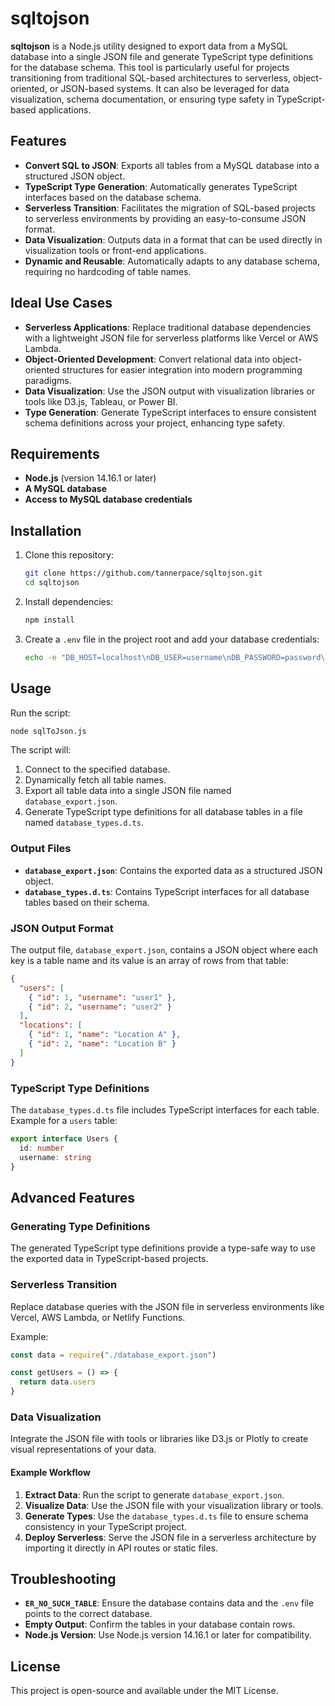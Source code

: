 # sqltojson

**sqltojson** is a Node.js utility designed to export data from a MySQL database into a single JSON file and generate TypeScript type definitions for the database schema. This tool is particularly useful for projects transitioning from traditional SQL-based architectures to serverless, object-oriented, or JSON-based systems. It can also be leveraged for data visualization, schema documentation, or ensuring type safety in TypeScript-based applications.

## Features

- **Convert SQL to JSON**: Exports all tables from a MySQL database into a structured JSON object.
- **TypeScript Type Generation**: Automatically generates TypeScript interfaces based on the database schema.
- **Serverless Transition**: Facilitates the migration of SQL-based projects to serverless environments by providing an easy-to-consume JSON format.
- **Data Visualization**: Outputs data in a format that can be used directly in visualization tools or front-end applications.
- **Dynamic and Reusable**: Automatically adapts to any database schema, requiring no hardcoding of table names.

## Ideal Use Cases

- **Serverless Applications**: Replace traditional database dependencies with a lightweight JSON file for serverless platforms like Vercel or AWS Lambda.
- **Object-Oriented Development**: Convert relational data into object-oriented structures for easier integration into modern programming paradigms.
- **Data Visualization**: Use the JSON output with visualization libraries or tools like D3.js, Tableau, or Power BI.
- **Type Generation**: Generate TypeScript interfaces to ensure consistent schema definitions across your project, enhancing type safety.

## Requirements

- **Node.js** (version 14.16.1 or later)
- **A MySQL database**
- **Access to MySQL database credentials**

## Installation

1. Clone this repository:

   ```bash
   git clone https://github.com/tannerpace/sqltojson.git
   cd sqltojson
   ```

2. Install dependencies:

   ```bash
   npm install
   ```

3. Create a `.env` file in the project root and add your database credentials:

   ```bash
   echo -e "DB_HOST=localhost\nDB_USER=username\nDB_PASSWORD=password\nDB_DATABASE=database_name" > .env
   ```

## Usage

Run the script:

```bash
node sqlToJson.js
```

The script will:

1. Connect to the specified database.
2. Dynamically fetch all table names.
3. Export all table data into a single JSON file named `database_export.json`.
4. Generate TypeScript type definitions for all database tables in a file named `database_types.d.ts`.

### Output Files

- **`database_export.json`**: Contains the exported data as a structured JSON object.
- **`database_types.d.ts`**: Contains TypeScript interfaces for all database tables based on their schema.

### JSON Output Format

The output file, `database_export.json`, contains a JSON object where each key is a table name and its value is an array of rows from that table:

```json
{
  "users": [
    { "id": 1, "username": "user1" },
    { "id": 2, "username": "user2" }
  ],
  "locations": [
    { "id": 1, "name": "Location A" },
    { "id": 2, "name": "Location B" }
  ]
}
```

### TypeScript Type Definitions

The `database_types.d.ts` file includes TypeScript interfaces for each table. Example for a `users` table:

```typescript
export interface Users {
  id: number
  username: string
}
```

## Advanced Features

### Generating Type Definitions

The generated TypeScript type definitions provide a type-safe way to use the exported data in TypeScript-based projects.

### Serverless Transition

Replace database queries with the JSON file in serverless environments like Vercel, AWS Lambda, or Netlify Functions.

Example:

```javascript
const data = require("./database_export.json")

const getUsers = () => {
  return data.users
}
```

### Data Visualization

Integrate the JSON file with tools or libraries like D3.js or Plotly to create visual representations of your data.

#### Example Workflow

1. **Extract Data**: Run the script to generate `database_export.json`.
2. **Visualize Data**: Use the JSON file with your visualization library or tools.
3. **Generate Types**: Use the `database_types.d.ts` file to ensure schema consistency in your TypeScript project.
4. **Deploy Serverless**: Serve the JSON file in a serverless architecture by importing it directly in API routes or static files.

## Troubleshooting

- **`ER_NO_SUCH_TABLE`**: Ensure the database contains data and the `.env` file points to the correct database.
- **Empty Output**: Confirm the tables in your database contain rows.
- **Node.js Version**: Use Node.js version 14.16.1 or later for compatibility.

## License

This project is open-source and available under the MIT License.
